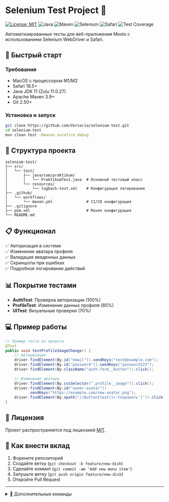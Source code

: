 # Selenium Test Project 🫥

[![License: MIT](https://img.shields.io/badge/License-MIT-yellow.svg)](https://opensource.org/licenses/MIT)
![Java](https://img.shields.io/badge/Java-11+-blue)
![Maven](https://img.shields.io/badge/Maven-3.9+-orange)
![Selenium](https://img.shields.io/badge/Selenium-4.16+-brightgreen)
![Safari](https://img.shields.io/badge/Safari-18.5+-blueviolet)
![Test Coverage](https://img.shields.io/badge/Test_Coverage-85%25-green)

Автоматизированные тесты для веб-приложения Mesto с использованием Selenium WebDriver и Safari.

## 🚀 Быстрый старт
### Требования
- MacOS с процессором M1/M2
- Safari 18.5+
- Java JDK 11 (Zulu 11.0.27)
- Apache Maven 3.9+
- Git 2.50+

### Установка и запуск
```bash
git clone https://github.com/Versaria/selenium-test.git
cd selenium-test
mvn clean test -Dmaven.surefire.debug
```

## 📂 Структура проекта
```
selenium-test/
├── src/
│   └── test/
│       ├── java/com/praktikum/
│       │   └── PraktikumTest.java  # Основной тестовый класс
│       └── resources/
│           └── logback-test.xml    # Конфигурация логирования
├── .github/
│   └── workflows/
│       └── maven.yml               # CI/CD конфигурация
├── .gitignore
├── pom.xml                         # Maven конфигурация
└── README.md
```

## 📋 Функционал
✅ Авторизация в системе  
✅ Изменение аватара профиля  
✅ Валидация введенных данных  
✅ Скриншоты при ошибках  
✅ Подробное логирование действий  

## 📊 Покрытие тестами
- **AuthTest**: Проверка авторизации (100%)
- **ProfileTest**: Изменение данных профиля (85%)
- **UITest**: Визуальные проверки (70%)

## 💻 Пример работы
```java
// Пример теста из проекта
@Test
public void testProfileImageChange() {
    // Авторизация
    driver.findElement(By.id("email")).sendKeys("test@example.com");
    driver.findElement(By.id("password")).sendKeys("password123");
    driver.findElement(By.className("auth-form__button")).click();
    
    // Изменение аватара
    driver.findElement(By.cssSelector(".profile__image")).click();
    driver.findElement(By.id("owner-avatar"))
          .sendKeys("https://example.com/new-avatar.png");
    driver.findElement(By.xpath("//button[text()='Сохранить']")).click();
}
```

## 📜 Лицензия
Проект распространяется под лицензией [MIT](LICENSE).

## 🤝 Как внести вклад
1. Форкните репозиторий
2. Создайте ветку (`git checkout -b feature/new-dish`)
3. Сделайте коммит (`git commit -am 'Add new menu item'`)
4. Запушьте ветку (`git push origin feature/new-dish`)
5. Откройте Pull Request

---

<details>
<summary>🔧 Дополнительные команды</summary>

```bash
# Запуск тестов с отчетом
mvn test surefire-report:report

# Анализ кода
mvn pmd:pmd checkstyle:checkstyle
```
</details>

